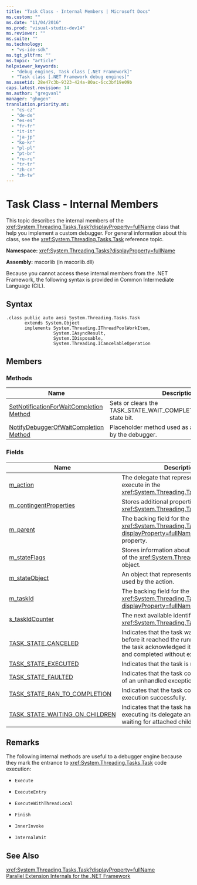 ```yaml
---
title: "Task Class - Internal Members | Microsoft Docs"
ms.custom: ""
ms.date: "11/04/2016"
ms.prod: "visual-studio-dev14"
ms.reviewer: ""
ms.suite: ""
ms.technology: 
  - "vs-ide-sdk"
ms.tgt_pltfrm: ""
ms.topic: "article"
helpviewer_keywords: 
  - "debug engines, Task class [.NET Framework]"
  - "Task class [.NET Framework debug engines]"
ms.assetid: 28e47c3b-9323-424a-80ac-6cc3bf19e09b
caps.latest.revision: 14
ms.author: "gregvanl"
manager: "ghogen"
translation.priority.mt: 
  - "cs-cz"
  - "de-de"
  - "es-es"
  - "fr-fr"
  - "it-it"
  - "ja-jp"
  - "ko-kr"
  - "pl-pl"
  - "pt-br"
  - "ru-ru"
  - "tr-tr"
  - "zh-cn"
  - "zh-tw"
---
```

# Task Class - Internal Members
This topic describes the internal members of the <xref:System.Threading.Tasks.Task?displayProperty=fullName> class that help you implement a custom debugger. For general information about this class, see the <xref:System.Threading.Tasks.Task> reference topic.  
  
 **Namespace:** <xref:System.Threading.Tasks?displayProperty=fullName>  
  
 **Assembly:** mscorlib (in mscorlib.dll)  
  
 Because you cannot access these internal members from the .NET Framework, the following syntax is provided in Common Intermediate Language (CIL).  
  
## Syntax  
  
```  
.class public auto ansi System.Threading.Tasks.Task  
       extends System.Object  
       implements System.Threading.IThreadPoolWorkItem,  
                  System.IAsyncResult,  
                  System.IDisposable,  
                  System.Threading.ICancelableOperation  
```  
  
## Members  
  
### Methods  
  
|Name|Description|  
|----------|-----------------|  
|[SetNotificationForWaitCompletion Method](../../extensibility/debugger/setnotificationforwaitcompletion-method.md)|Sets or clears the TASK_STATE_WAIT_COMPLETION_NOTIFICATION state bit.|  
|[NotifyDebuggerOfWaitCompletion Method](../../extensibility/debugger/notifydebuggerofwaitcompletion-method.md)|Placeholder method used as a breakpoint target by the debugger.|  
  
### Fields  
  
|Name|Description|  
|----------|-----------------|  
|[m_action](../../extensibility/debugger/m-action-field.md)|The delegate that represents the code to execute in the <xref:System.Threading.Tasks.Task> object.|  
|[m_contingentProperties](../../extensibility/debugger/m-contingentproperties-field.md)|Stores additional properties of the <xref:System.Threading.Tasks.Task> object.|  
|[m_parent](../../extensibility/debugger/m-parent-field.md)|The backing field for the <xref:System.Threading.Tasks.Task?displayProperty=fullName> parent property.|  
|[m_stateFlags](../../extensibility/debugger/m-stateflags-field.md)|Stores information about the current state of the <xref:System.Threading.Tasks.Task> object.|  
|[m_stateObject](../../extensibility/debugger/m-stateobject-field.md)|An object that represents data that will be used by the action.|  
|[m_taskId](../../extensibility/debugger/m-taskid-field.md)|The backing field for the <xref:System.Threading.Tasks.Task.Id%2A?displayProperty=fullName> property.|  
|[s_taskIdCounter](../../extensibility/debugger/s-taskidcounter-field.md)|The next available identifier for a <xref:System.Threading.Tasks.Task> object.|  
|[TASK_STATE_CANCELED](../../extensibility/debugger/task-state-canceled-field.md)|Indicates that the task was canceled before it reached the running state, or that the task acknowledged its cancellation and completed without exception.|  
|[TASK_STATE_EXECUTED](../../extensibility/debugger/task-state-executed-field.md)|Indicates that the task is running.|  
|[TASK_STATE_FAULTED](../../extensibility/debugger/task-state-faulted-field.md)|Indicates that the task completed because of an unhandled exception.|  
|[TASK_STATE_RAN_TO_COMPLETION](../../extensibility/debugger/task-state-ran-to-completion-field.md)|Indicates that the task completed execution successfully.|  
|[TASK_STATE_WAITING_ON_CHILDREN](../../extensibility/debugger/task-state-waiting-on-children-field.md)|Indicates that the task has finished executing its delegate and is implicitly waiting for attached child tasks to finish.|  
  
## Remarks  
 The following internal methods are useful to a debugger engine because they mark the entrance to <xref:System.Threading.Tasks.Task> code execution:  
  
-   `Execute`  
  
-   `ExecuteEntry`  
  
-   `ExecuteWithThreadLocal`  
  
-   `Finish`  
  
-   `InnerInvoke`  
  
-   `InternalWait`  
  
## See Also  
 <xref:System.Threading.Tasks.Task?displayProperty=fullName>   
 [Parallel Extension Internals for the .NET Framework](../../extensibility/debugger/parallel-extension-internals-for-the-dotnet-framework.md)